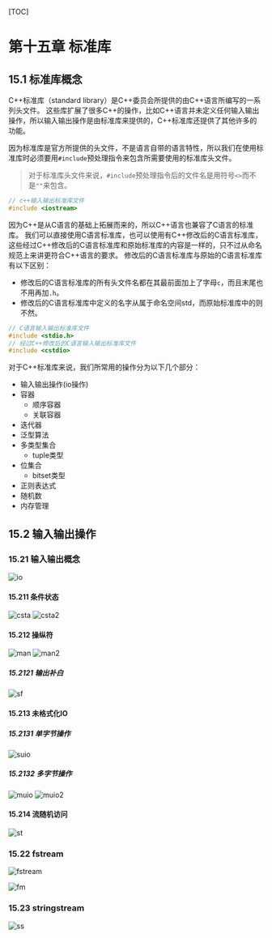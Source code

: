 [TOC]
# 第十五章 标准库

## 15.1 标准库概念

C++标准库（standard library）是C++委员会所提供的由C++语言所编写的一系列头文件。
这些库扩展了很多C++的操作，比如C++语言并未定义任何输入输出操作，所以输入输出操作是由标准库来提供的，C++标准库还提供了其他许多的功能。

因为标准库是官方所提供的头文件，不是语言自带的语言特性，所以我们在使用标准库时必须要用`#include`预处理指令来包含所需要使用的标准库头文件。

> 对于标准库头文件来说，`#include`预处理指令后的文件名是用符号`<>`而不是`""`来包含。

```c++
// c++输入输出标准库文件
#include <iostream>
```

因为C++是从C语言的基础上拓展而来的，所以C++语言也兼容了C语言的标准库。
我们可以直接使用C语言标准库，也可以使用有C++修改后的C语言标准库，这些经过C++修改后的C语言标准库和原始标准库的内容是一样的，只不过从命名规范上来讲更符合C++语言的要求。
修改后的C语言标准库与原始的C语言标准库有以下区别：
* 修改后的C语言标准库的所有头文件名都在其最前面加上了字母`c`，而且末尾也不用再加`.h`。
* 修改后的C语言标准库中定义的名字从属于命名空间std，而原始标准库中的则不然。

```c++
// C语言输入输出标准库文件
#include <stdio.h>
// 经过C++修改后的C语言输入输出标准库文件
#include <cstdio>
```

对于C++标准库来说，我们所常用的操作分为以下几个部分：
* 输入输出操作(io操作)
* 容器
  * 顺序容器
  * 关联容器
* 迭代器
* 泛型算法
* 多类型集合
  * tuple类型
* 位集合
  * bitset类型
* 正则表达式
* 随机数
* 内存管理

## 15.2 输入输出操作

### 15.21 输入输出概念

![io](../image/2021-06-27-15-45-53.png)

#### 15.211 条件状态

![csta](../image/2021-06-27-15-48-18.png)
![csta2](../image/2021-06-27-15-48-46.png)

#### 15.212 操纵符

![man](../image/2021-06-27-15-54-00.png)
![man2](../image/2021-06-27-15-54-23.png)

##### 15.2121 输出补白

![sf](../image/2021-06-27-15-56-23.png)

#### 15.213 未格式化IO

##### 15.2131 单字节操作

![suio](../image/2021-06-27-15-58-31.png)

##### 15.2132 多字节操作

![muio](../image/2021-06-27-15-59-25.png)
![muio2](../image/2021-06-27-15-59-52.png)

#### 15.214 流随机访问

![st](../image/2021-06-27-16-01-13.png)

### 15.22 fstream

![fstream](../image/2021-06-27-15-49-41.png)

![fm](../image/2021-06-27-15-50-11.png)

### 15.23 stringstream

![ss](../image/2021-06-27-15-50-46.png)

